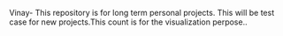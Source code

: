  Vinay- This repository is for long term personal projects. 
 This will be test case for new projects.This count is for the visualization perpose..
